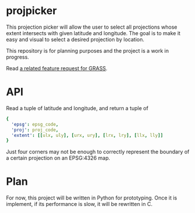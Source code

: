 # projpicker

This projection picker will allow the user to select all projections whose extent intersects with given latitude and longitude. The goal is to make it easy and visual to select a desired projection by location.

This repository is for planning purposes and the project is a work in progress.

Read [a related feature request for GRASS](https://github.com/OSGeo/grass/issues/1253).

# API

Read a tuple of latitude and longitude, and return a tuple of
```yaml
{
  'epsg': epsg_code,
  'proj': proj_code,
  'extent': [[ulx, uly], [urx, ury], [lrx, lry], [llx, lly]]
}
```
Just four corners may not be enough to correctly represent the boundary of a certain projection on an EPSG:4326 map.

# Plan

For now, this project will be written in Python for prototyping. Once it is implement, if its performance is slow, it will be rewritten in C.
